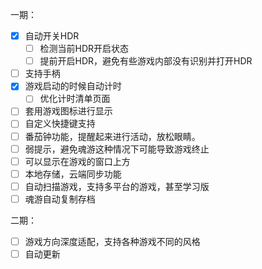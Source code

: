一期：
- [x] 自动开关HDR
    - [ ] 检测当前HDR开启状态
    - [ ] 提前开启HDR，避免有些游戏内部没有识别并打开HDR
- [ ] 支持手柄
- [x] 游戏启动的时候自动计时
    - [ ] 优化计时清单页面
- [ ] 套用游戏图标进行显示
- [ ] 自定义快捷键支持
- [ ] 番茄钟功能，提醒起来进行活动，放松眼睛。
- [ ] 弱提示，避免魂游这种情况下可能导致游戏终止
- [ ] 可以显示在游戏的窗口上方
- [ ] 本地存储，云端同步功能
- [ ] 自动扫描游戏，支持多平台的游戏，甚至学习版
- [ ] 魂游自动复制存档

二期：

- [ ] 游戏方向深度适配，支持各种游戏不同的风格
- [ ] 自动更新